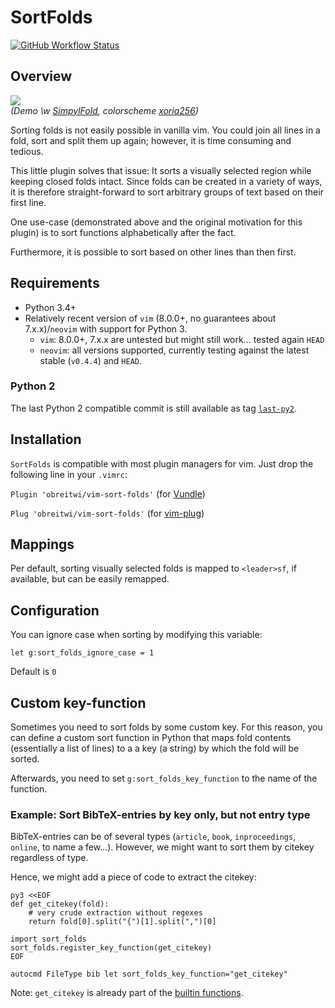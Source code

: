 # SortFolds

[![GitHub Workflow Status](https://img.shields.io/github/workflow/status/obreitwi/vim-sort-folds/Run%20tests%20in%20vim)](https://github.com/obreitwi/vim-sort-folds/actions?query=workflow%3A%22Run+tests+in+vim%22)

## Overview

![](https://raw.github.com/obreitwi/vim-sort-folds/master/doc/demo.gif)  
_(Demo \w [SimpylFold](https://github.com/tmhedberg/SimpylFold),
colorscheme [xoria256](https://github.com/vim-scripts/xoria256.vim))_

Sorting folds is not easily possible in vanilla vim. You could join all lines
in a fold, sort and split them up again; however, it is time consuming and
tedious.

This little plugin solves that issue: It sorts a visually selected region while
keeping closed folds intact. Since folds can be created in a variety of ways,
it is therefore straight-forward to sort arbitrary groups of text based on
their first line.

One use-case (demonstrated above and the original motivation for this plugin)
is to sort functions alphabetically after the fact.

Furthermore, it is possible to sort based on other lines than then first.

## Requirements

* Python 3.4+
* Relatively recent version of `vim` (8.0.0+, no guarantees about 7.x.x)/`neovim` with support for Python 3.
  * `vim`: 8.0.0+, 7.x.x are untested but might still work… tested again `HEAD`
  * `neovim`: all versions supported, currently testing against the latest stable (`v0.4.4`) and `HEAD`.

### Python 2
The last Python 2 compatible commit is still available as tag [`last-py2`](https://github.com/obreitwi/vim-sort-folds/releases/tag/last-py2).

## Installation

`SortFolds` is compatible with most plugin managers for vim.
Just drop the following line in your `.vimrc`:

`Plugin 'obreitwi/vim-sort-folds'`
(for [Vundle](https://github.com/VundleVim/Vundle.vim))

`Plug 'obreitwi/vim-sort-folds'`
(for [vim-plug](https://github.com/junegunn/vim-plug))


## Mappings

Per default, sorting visually selected folds is mapped to `<leader>sf`, if
available, but can be easily remapped.


## Configuration

You can ignore case when sorting by modifying this variable:
```vim
let g:sort_folds_ignore_case = 1
```
Default is `0`


## Custom key-function

Sometimes you need to sort folds by some custom key.
For this reason, you can define a custom sort function in Python that maps fold
contents (essentially a list of lines) to a a key (a string) by which the fold
will be sorted.

Afterwards, you need to set `g:sort_folds_key_function` to the name of the
function.

### Example: Sort BibTeX-entries by key only, but not entry type

BibTeX-entries can be of several types (`article`, `book`, `inproceedings`,
`online`, to name a few…). However, we might want to sort them by citekey
regardless of type.

Hence, we might add a piece of code to extract the citekey:
```vim
py3 <<EOF
def get_citekey(fold):
    # very crude extraction without regexes
    return fold[0].split("{")[1].split(",")[0]

import sort_folds
sort_folds.register_key_function(get_citekey)
EOF

autocmd FileType bib let sort_folds_key_function="get_citekey"
```

Note: `get_citekey` is already part of the
[builtin functions](python3/sort_folds/key_functions.py).
